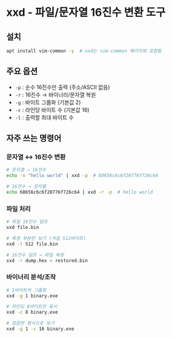# xxd - 파일/문자열 16진수 변환 도구

## 설치

```bash
apt install vim-common -y  # xxd는 vim-common 패키지에 포함됨
```

## 주요 옵션

- `-p` : 순수 16진수만 출력 (주소/ASCII 없음)
- `-r` : 16진수 → 바이너리/문자열 복원
- `-g` : 바이트 그룹화 (기본값 2)
- `-c` : 라인당 바이트 수 (기본값 16)
- `-l` : 출력할 최대 바이트 수

## 자주 쓰는 명령어

### 문자열 ↔ 16진수 변환

```bash
# 문자열 → 16진수
echo -n "hello world" | xxd -p  # 68656c6c6f20776f726c64

# 16진수 → 문자열
echo 68656c6c6f20776f726c64 | xxd -r -p  # hello world
```

### 파일 처리

```bash
# 파일 16진수 덤프
xxd file.bin

# 특정 부분만 보기 (처음 512바이트)
xxd -l 512 file.bin

# 16진수 덤프 → 파일 복원
xxd -r dump.hex > restored.bin
```

### 바이너리 분석/조작

```bash
# 1바이트씩 그룹화
xxd -g 1 binary.exe

# 라인당 8바이트만 표시
xxd -c 8 binary.exe

# 깔끔한 형식으로 보기
xxd -g 1 -c 16 binary.exe
```
